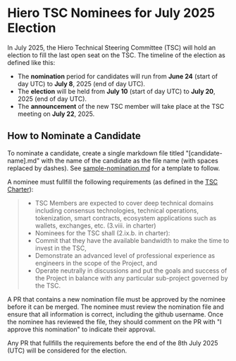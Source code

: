 # Hiero TSC Nominees for July 2025 Election

In July 2025, the Hiero Technical Steering Committee (TSC) will hold an election to fill the last open seat on the TSC. The timeline of the election as defined like this:

- The **nomination** period for candidates will run from **June 24** (start of day UTC) to **July 8**, 2025 (end of day UTC).
- The **election** will be held from **July 10** (start of day UTC) to **July 20**, 2025 (end of day UTC).
- The **announcement** of the new TSC member will take place at the TSC meeting on **July 22**, 2025.

## How to Nominate a Candidate

To nominate a candidate, create a single markdown file titled "[candidate-name].md" with the name of the candidate as
the file name (with spaces replaced by dashes). See [sample-nomination.md](/elections/nominees/mar-2025-election/sample-nomination.md)
for a template to follow. 

A nominee must fullfill the following requirements (as defined in the [TSC Charter](https://github.com/hiero-ledger/governance/blob/main/hiero-technical-charter.md)):

> - TSC Members are expected to cover deep technical domains including consensus technologies,
>   technical operations, tokenization, smart contracts, ecosystem applications such as wallets, exchanges, etc. (3.viii. in charter)
> - Nominees for the TSC shall (2.ix.b. in charter):
>  - Commit that they have the available bandwidth to make the time to invest in the TSC,
>  - Demonstrate an advanced level of professional experience as engineers in the scope of the Project, and
>  - Operate neutrally in discussions and put the goals and success of the Project in balance with any particular sub-project governed by the TSC.

A PR that contains a new nomination file must be approved by the nominee before it can be merged.
The nominee must review the nomination file and ensure that all information is correct, including the github username.
Once the nominee has reviewed the file, they should comment on the PR with "I approve this nomination" to indicate their approval.

Any PR that fullfills the requirements before the end of the 8th July 2025 (UTC) will be considered for the election.
